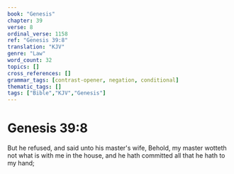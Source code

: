 ```yaml
---
book: "Genesis"
chapter: 39
verse: 8
ordinal_verse: 1158
ref: "Genesis 39:8"
translation: "KJV"
genre: "Law"
word_count: 32
topics: []
cross_references: []
grammar_tags: [contrast-opener, negation, conditional]
thematic_tags: []
tags: ["Bible","KJV","Genesis"]
---
```


# Genesis 39:8

But he refused, and said unto his master's wife, Behold, my master wotteth not what is with me in the house, and he hath committed all that he hath to my hand;
